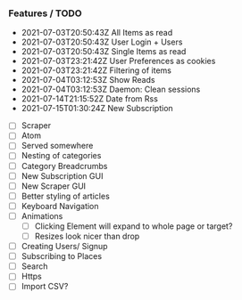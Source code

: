 ### Features / TODO

- 2021-07-03T20:50:43Z All Items as read
- 2021-07-03T20:50:43Z User Login + Users
- 2021-07-03T20:50:43Z Single Items as read
- 2021-07-03T23:21:42Z User Preferences as cookies
- 2021-07-03T23:21:42Z Filtering of items
- 2021-07-04T03:12:53Z Show Reads
- 2021-07-04T03:12:53Z Daemon: Clean sessions
- 2021-07-14T21:15:52Z Date from Rss
- 2021-07-15T01:30:24Z New Subscription
- [ ] Scraper
- [ ] Atom
- [ ] Served somewhere
- [ ] Nesting of categories
- [ ] Category Breadcrumbs
- [ ] New Subscription GUI
- [ ] New Scraper GUI
- [ ] Better styling of articles
- [ ] Keyboard Navigation
- [ ] Animations
  - [ ] Clicking Element will expand to whole page or target?
  - [ ] Resizes look nicer than drop
- [ ] Creating Users/ Signup
- [ ] Subscribing to Places
- [ ] Search
- [ ] Https
- [ ] Import CSV?
